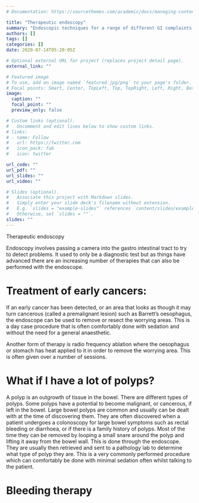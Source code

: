 ```yaml
---
# Documentation: https://sourcethemes.com/academic/docs/managing-content/

title: "Therapeutic endoscopy"
summary: "Endoscopic techniques for a range of different GI complaints, including dilatation, APC, botox amongst others"
authors: []
tags: []
categories: []
date: 2020-07-14T05:20:05Z

# Optional external URL for project (replaces project detail page).
external_link: ""

# Featured image
# To use, add an image named `featured.jpg/png` to your page's folder.
# Focal points: Smart, Center, TopLeft, Top, TopRight, Left, Right, BottomLeft, Bottom, BottomRight.
image:
  caption: ""
  focal_point: ""
  preview_only: false

# Custom links (optional).
#   Uncomment and edit lines below to show custom links.
# links:
# - name: Follow
#   url: https://twitter.com
#   icon_pack: fab
#   icon: twitter

url_code: ""
url_pdf: ""
url_slides: ""
url_video: ""

# Slides (optional).
#   Associate this project with Markdown slides.
#   Simply enter your slide deck's filename without extension.
#   E.g. `slides = "example-slides"` references `content/slides/example-slides.md`.
#   Otherwise, set `slides = ""`.
slides: ""
---
```


Therapeutic endoscopy 

Endoscopy involves passing a camera into the gastro intestinal tract to try to detect problems. It used to only be a diagnostic test but as things have advanced there are an increasing number of therapies that can also be performed with the endoscope.


# Treatment of early cancers:

If an early cancer has been detected, or an area that looks as though it may turn cancerous (called a premalignant lesion) such as Barrett’s oesophagus, the endoscope can be used to remove or resect the worrying areas. This is a day case procedure that is often comfortably done with sedation and without the need for a general anaesthetic. 

Another form of therapy is radio frequency ablation where the oesophagus or stomach has heat applied to it in order to remove the worrying area. This is often given over a number of sessions.

# What if I have a lot of polyps?

A polyp is an outgrowth of tissue in the bowel. There are different types of polyps. Some polyps have a potential to become malignant, or cancerous, if left in the bowel.
Large bowel polyps are common and usually can be dealt with at the time of discovering them. They are often discovered when a patient undergoes a colonoscopy for large bowel symptoms such as rectal bleeding or diarrhoea, or if there is a family history of polyps. Most of the time they can be removed by looping a small snare around the polyp and lifting it away from the bowel wall. This is done through the endoscope. They are usually then retrieved and sent to a pathology lab to determine what type of polyp they are. This is a very commonly performed procedure which can comfortably be done with minimal sedation often whilst talking to the patient. 


# Bleeding therapy


